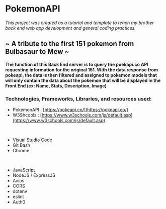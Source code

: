 # PokemonAPI
*This project was created as a tutorial and template to teach my brother back end web app development and general coding practices.*

## ~ A tribute to the first 151 pokemon from Bulbasaur to Mew ~
#### The function of this Back End server is to query the poekapi.co API requesting information for the original 151. With the data response from pokeapi, the data is then filtered and assigned to pokemon models that will only contain the data about the pokemon that will be displayed in the Front End (ex: Name, Stats, Description, Image) 



### Technologies, Frameworks, Libraries, and resources used:
- PokemonAPI : [https://pokeapi.co/](https://pokeapi.co/)
- W3Shcools : [https://www.w3schools.com/js/default.asp](https://www.w3schools.com/js/default.asp)

<br>

- Visual Studio Code
- Git Bash
- Chrome

<br>

- JavaScript
- NodeJS / ExpressJS 
- Axios
- CORS
- dotenv
- eslint
- Auth0

